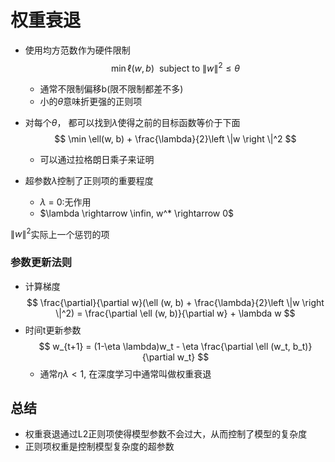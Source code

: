 # 权重衰退

- 使用均方范数作为硬件限制
    $$
        \min \ell (w, b)\ \  \text{subject\ to}\ \left \| w \right \|^2 \leq \theta
    $$
    - 通常不限制偏移b(限不限制都差不多)
    - 小的$\theta$意味折更强的正则项

- 对每个$\theta$， 都可以找到$\lambda$使得之前的目标函数等价于下面
    $$
        \min \ell(w, b) + \frac{\lambda}{2}\left \|w \right \|^2
    $$
    - 可以通过拉格朗日乘子来证明

- 超参数$\lambda$控制了正则项的重要程度
  - $\lambda$ = 0:无作用
  - $\lambda \rightarrow \infin, w^* \rightarrow 0$

$\left \|w \right \|^2$实际上一个惩罚的项

### 参数更新法则
- 计算梯度
    $$
        \frac{\partial}{\partial w}(\ell (w, b) + \frac{\lambda}{2}\left \|w \right \|^2) = \frac{\partial \ell (w, b)}{\partial w} + \lambda w
    $$
- 时间t更新参数
    $$
        w_{t+1} = (1-\eta \lambda)w_t - \eta \frac{\partial \ell (w_t, b_t)}{\partial w_t}
    $$
    - 通常$\eta \lambda < 1$, 在深度学习中通常叫做权重衰退

## 总结
- 权重衰退通过L2正则项使得模型参数不会过大，从而控制了模型的复杂度
- 正则项权重是控制模型复杂度的超参数